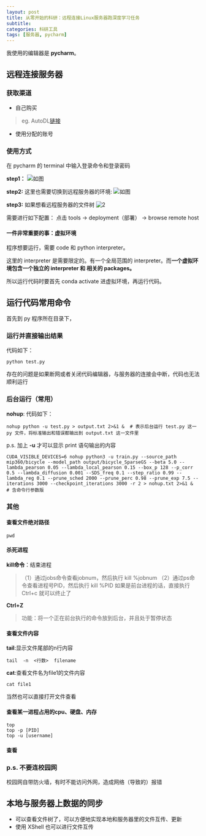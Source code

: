 ```yaml
---
layout: post
title: 从零开始的科研：远程连接Linux服务器跑深度学习任务
subtitle: 
categories: 科研工具
tags: [服务器, pycharm]
---
```


我使用的编辑器是 **pycharm**。

## 远程连接服务器
### 获取渠道
- 自己购买
> eg. AutoDL[链接](https://www.autodl.com/home)

- 使用分配的账号

### 使用方式
在 pycharm 的 terminal 中输入登录命令和登录密码

**step1：**
![如图](https://picss.sunbangyan.cn/2023/12/07/6dc926eb135ca244ac78ab2547ddad43.jpeg)

**step2:**
这里也需要切换到远程服务器的环境:
![如图](https://picdm.sunbangyan.cn/2023/12/07/09ce823d026dca19278bf99fa039b34c.jpeg)

**step3:**
如果想看远程服务器的文件树
![2](https://picss.sunbangyan.cn/2023/12/07/f9e6aa6afb131c0b1adb141f0d6e1e01.jpeg)

需要进行如下配置：
点击 tools -> deployment（部署） -> browse remote host 


#### 一件非常重要的事：虚拟环境
程序想要运行，需要 code 和 python interpreter。

这里的 interpreter 是需要限定的。有一个全局范围的 interpreter。而**一个虚拟环境包含一个独立的 interpreter 和 相关的 packages。**

所以运行代码时要首先 conda activate 进虚拟环境，再运行代码。


## 运行代码常用命令
首先到 py 程序所在目录下，

### 运行并直接输出结果
代码如下：
```console
python test.py  
```
存在的问题是如果断网或者关闭代码编辑器，与服务器的连接会中断，代码也无法顺利运行

### 后台运行（常用）
**nohup**:
代码如下：
```console
nohup python -u test.py > output.txt 2>&1 &  # 表示后台运行 test.py 这一 py 文件，将标准输出和错误都输出到 output.txt 这一文件里
```
p.s. 加上 **-u** 才可以显示 print 语句输出的内容

```console
CUDA_VISIBLE_DEVICES=6 nohup python3 -u train.py --source_path mip360/bicycle --model_path output/bicycle_SparseGS --beta 5.0 --lambda_pearson 0.05 --lambda_local_pearson 0.15 --box_p 128 --p_corr 0.5 --lambda_diffusion 0.001 --SDS_freq 0.1 --step_ratio 0.99 --lambda_reg 0.1 --prune_sched 2000 --prune_perc 0.98 --prune_exp 7.5 --iterations 3000 --checkpoint_iterations 3000 -r 2 > nohup.txt 2>&1 &  # 含命令行参数版
```

### 其他
#### 查看文件绝对路径
```console
pwd
```

#### 杀死进程
**kill命令**：结束进程
> （1）通过jobs命令查看jobnum，然后执行   kill %jobnum
> （2）通过ps命令查看进程号PID，然后执行  kill %PID
> 如果是前台进程的话，直接执行 Ctrl+c 就可以终止了

**Ctrl+Z**
> 功能：将一个正在前台执行的命令放到后台，并且处于暂停状态

#### 查看文件内容
**tail**:显示文件尾部的n行内容
```console
tail  -n  <行数>  filename    
```

**cat**:查看文件名为file1的文件内容
```console
cat file1       
``` 

当然也可以直接打开文件查看

#### 查看某一进程占用的cpu、硬盘、内存
```
top
top -p [PID]
top -u [username]
```

#### 查看

### p.s. 不要连校园网
校园网自带防火墙，有时不能访问外网，造成网络（导致的）报错

## 本地与服务器上数据的同步
- 可以查看文件树了，可以方便地实现本地和服务器里的文件互传、更新
- 使用 XShell 也可以进行文件互传
